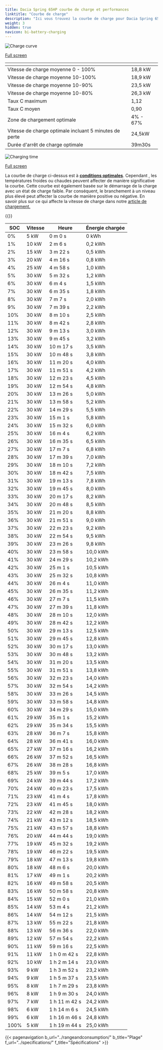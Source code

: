 ```yaml
---
title: Dacia Spring 65HP courbe de charge et performances
linktitle: "Courbe de charge"
description: "Ici vous trouvez la courbe de charge pour Dacia Spring 65HP."
weight: 3
hidden: true
navicon: bi-battery-charging
---
```

<!-- markdownlint-disable MD033 -->
<!-- markdownlint-disable MD010 -->
<img src="/images/models/dacia/spring/spring_65hp/chargingcurve.svg" alt="Charge curve" class="img-fluid">

[Full screen](/images/models/dacia/spring/spring_65hp/chargingcurve.svg)


<div class="table-responsive">
<table class="table table-striped border">
	<thead>
		<tr>
			<th>
			</th>
			<th>
			</th>
		</tr>
	</thead>
	<tbody>
		<tr>
			<td>
				Vitesse de charge moyenne 0 - 100%
			</td>
			<td>
				18,8 kW
			</td>
		</tr>
		<tr>
			<td>
				Vitesse de charge moyenne 10-100%
			</td>
			<td>
				18,9 kW
			</td>
		</tr>
		<tr>
			<td>
				Vitesse de charge moyenne 10-90%
			</td>
			<td>
				23,5 kW
			</td>
		</tr>
		<tr>
			<td>
				Vitesse de charge moyenne 10-80%
			</td>
			<td>
				26,3 kW
			</td>
		</tr>
		<tr>
			<td>
				Taux C maximum
			</td>
			<td>
				1,12
			</td>
		</tr>
		<tr>
			<td>
				Taux C moyen
			</td>
			<td>
				0,90
			</td>
		</tr>
		<tr>
			<td>
				Zone de chargement optimale
			</td>
			<td>
				4% - 67%
			</td>
		</tr>
		<tr>
			<td>
				Vitesse de charge optimale incluant 5 minutes de perte
			</td>
			<td>
				24,5kW
			</td>
		</tr>
		<tr>
			<td>
				Durée d'arrêt de charge optimale
			</td>
			<td>
				39m30s
			</td>
		</tr>
	</tbody>
</table>
</div>
<img src="/images/models/dacia/spring/spring_65hp/chargingtime.svg" alt="Charging time" class="img-fluid">

[Full screen](/images/models/dacia/spring/spring_65hp/chargingtime.svg)


La courbe de charge ci-dessus est à **[conditions optimales](../../../../../technology/battery/charging/#temperature)**. Cependant , les températures froides ou chaudes peuvent affecter de manière significative la courbe. Cette courbe est également basée sur le démarrage de la charge avec un état de charge faible. Par conséquent, le branchement à un niveau plus élevé peut affecter la courbe de manière positive ou négative. En savoir plus sur ce qui affecte la vitesse de charge dans notre [article de chargement.](../../../../../technology/battery/charging/)


{{<evkxdisplayaddarticle />}}
<div class="table-responsive">
<table class="table table-striped border">
	<thead>
		<tr>
			<th>
				SOC
			</th>
			<th>
				Vitesse
			</th>
			<th>
				Heure
			</th>
			<th>
				Énergie chargée
			</th>
		</tr>
	</thead>
	<tbody>
		<tr>
			<td>
				0%
			</td>
			<td>
				5 kW
			</td>
			<td>
				 0 m 0 s
			</td>
			<td>
				0 kWh
			</td>
		</tr>
		<tr>
			<td>
				1%
			</td>
			<td>
				10 kW
			</td>
			<td>
				 2 m 6 s
			</td>
			<td>
				0,2 kWh
			</td>
		</tr>
		<tr>
			<td>
				2%
			</td>
			<td>
				15 kW
			</td>
			<td>
				 3 m 22 s
			</td>
			<td>
				0,5 kWh
			</td>
		</tr>
		<tr>
			<td>
				3%
			</td>
			<td>
				20 kW
			</td>
			<td>
				 4 m 16 s
			</td>
			<td>
				0,8 kWh
			</td>
		</tr>
		<tr>
			<td>
				4%
			</td>
			<td>
				25 kW
			</td>
			<td>
				 4 m 58 s
			</td>
			<td>
				1,0 kWh
			</td>
		</tr>
		<tr>
			<td>
				5%
			</td>
			<td>
				30 kW
			</td>
			<td>
				 5 m 32 s
			</td>
			<td>
				1,2 kWh
			</td>
		</tr>
		<tr>
			<td>
				6%
			</td>
			<td>
				30 kW
			</td>
			<td>
				 6 m 4 s
			</td>
			<td>
				1,5 kWh
			</td>
		</tr>
		<tr>
			<td>
				7%
			</td>
			<td>
				30 kW
			</td>
			<td>
				 6 m 35 s
			</td>
			<td>
				1,8 kWh
			</td>
		</tr>
		<tr>
			<td>
				8%
			</td>
			<td>
				30 kW
			</td>
			<td>
				 7 m 7 s
			</td>
			<td>
				2,0 kWh
			</td>
		</tr>
		<tr>
			<td>
				9%
			</td>
			<td>
				30 kW
			</td>
			<td>
				 7 m 39 s
			</td>
			<td>
				2,2 kWh
			</td>
		</tr>
		<tr>
			<td>
				10%
			</td>
			<td>
				30 kW
			</td>
			<td>
				 8 m 10 s
			</td>
			<td>
				2,5 kWh
			</td>
		</tr>
		<tr>
			<td>
				11%
			</td>
			<td>
				30 kW
			</td>
			<td>
				 8 m 42 s
			</td>
			<td>
				2,8 kWh
			</td>
		</tr>
		<tr>
			<td>
				12%
			</td>
			<td>
				30 kW
			</td>
			<td>
				 9 m 13 s
			</td>
			<td>
				3,0 kWh
			</td>
		</tr>
		<tr>
			<td>
				13%
			</td>
			<td>
				30 kW
			</td>
			<td>
				 9 m 45 s
			</td>
			<td>
				3,2 kWh
			</td>
		</tr>
		<tr>
			<td>
				14%
			</td>
			<td>
				30 kW
			</td>
			<td>
				 10 m 17 s
			</td>
			<td>
				3,5 kWh
			</td>
		</tr>
		<tr>
			<td>
				15%
			</td>
			<td>
				30 kW
			</td>
			<td>
				 10 m 48 s
			</td>
			<td>
				3,8 kWh
			</td>
		</tr>
		<tr>
			<td>
				16%
			</td>
			<td>
				30 kW
			</td>
			<td>
				 11 m 20 s
			</td>
			<td>
				4,0 kWh
			</td>
		</tr>
		<tr>
			<td>
				17%
			</td>
			<td>
				30 kW
			</td>
			<td>
				 11 m 51 s
			</td>
			<td>
				4,2 kWh
			</td>
		</tr>
		<tr>
			<td>
				18%
			</td>
			<td>
				30 kW
			</td>
			<td>
				 12 m 23 s
			</td>
			<td>
				4,5 kWh
			</td>
		</tr>
		<tr>
			<td>
				19%
			</td>
			<td>
				30 kW
			</td>
			<td>
				 12 m 54 s
			</td>
			<td>
				4,8 kWh
			</td>
		</tr>
		<tr>
			<td>
				20%
			</td>
			<td>
				30 kW
			</td>
			<td>
				 13 m 26 s
			</td>
			<td>
				5,0 kWh
			</td>
		</tr>
		<tr>
			<td>
				21%
			</td>
			<td>
				30 kW
			</td>
			<td>
				 13 m 58 s
			</td>
			<td>
				5,2 kWh
			</td>
		</tr>
		<tr>
			<td>
				22%
			</td>
			<td>
				30 kW
			</td>
			<td>
				 14 m 29 s
			</td>
			<td>
				5,5 kWh
			</td>
		</tr>
		<tr>
			<td>
				23%
			</td>
			<td>
				30 kW
			</td>
			<td>
				 15 m 1 s
			</td>
			<td>
				5,8 kWh
			</td>
		</tr>
		<tr>
			<td>
				24%
			</td>
			<td>
				30 kW
			</td>
			<td>
				 15 m 32 s
			</td>
			<td>
				6,0 kWh
			</td>
		</tr>
		<tr>
			<td>
				25%
			</td>
			<td>
				30 kW
			</td>
			<td>
				 16 m 4 s
			</td>
			<td>
				6,2 kWh
			</td>
		</tr>
		<tr>
			<td>
				26%
			</td>
			<td>
				30 kW
			</td>
			<td>
				 16 m 35 s
			</td>
			<td>
				6,5 kWh
			</td>
		</tr>
		<tr>
			<td>
				27%
			</td>
			<td>
				30 kW
			</td>
			<td>
				 17 m 7 s
			</td>
			<td>
				6,8 kWh
			</td>
		</tr>
		<tr>
			<td>
				28%
			</td>
			<td>
				30 kW
			</td>
			<td>
				 17 m 39 s
			</td>
			<td>
				7,0 kWh
			</td>
		</tr>
		<tr>
			<td>
				29%
			</td>
			<td>
				30 kW
			</td>
			<td>
				 18 m 10 s
			</td>
			<td>
				7,2 kWh
			</td>
		</tr>
		<tr>
			<td>
				30%
			</td>
			<td>
				30 kW
			</td>
			<td>
				 18 m 42 s
			</td>
			<td>
				7,5 kWh
			</td>
		</tr>
		<tr>
			<td>
				31%
			</td>
			<td>
				30 kW
			</td>
			<td>
				 19 m 13 s
			</td>
			<td>
				7,8 kWh
			</td>
		</tr>
		<tr>
			<td>
				32%
			</td>
			<td>
				30 kW
			</td>
			<td>
				 19 m 45 s
			</td>
			<td>
				8,0 kWh
			</td>
		</tr>
		<tr>
			<td>
				33%
			</td>
			<td>
				30 kW
			</td>
			<td>
				 20 m 17 s
			</td>
			<td>
				8,2 kWh
			</td>
		</tr>
		<tr>
			<td>
				34%
			</td>
			<td>
				30 kW
			</td>
			<td>
				 20 m 48 s
			</td>
			<td>
				8,5 kWh
			</td>
		</tr>
		<tr>
			<td>
				35%
			</td>
			<td>
				30 kW
			</td>
			<td>
				 21 m 20 s
			</td>
			<td>
				8,8 kWh
			</td>
		</tr>
		<tr>
			<td>
				36%
			</td>
			<td>
				30 kW
			</td>
			<td>
				 21 m 51 s
			</td>
			<td>
				9,0 kWh
			</td>
		</tr>
		<tr>
			<td>
				37%
			</td>
			<td>
				30 kW
			</td>
			<td>
				 22 m 23 s
			</td>
			<td>
				9,2 kWh
			</td>
		</tr>
		<tr>
			<td>
				38%
			</td>
			<td>
				30 kW
			</td>
			<td>
				 22 m 54 s
			</td>
			<td>
				9,5 kWh
			</td>
		</tr>
		<tr>
			<td>
				39%
			</td>
			<td>
				30 kW
			</td>
			<td>
				 23 m 26 s
			</td>
			<td>
				9,8 kWh
			</td>
		</tr>
		<tr>
			<td>
				40%
			</td>
			<td>
				30 kW
			</td>
			<td>
				 23 m 58 s
			</td>
			<td>
				10,0 kWh
			</td>
		</tr>
		<tr>
			<td>
				41%
			</td>
			<td>
				30 kW
			</td>
			<td>
				 24 m 29 s
			</td>
			<td>
				10,2 kWh
			</td>
		</tr>
		<tr>
			<td>
				42%
			</td>
			<td>
				30 kW
			</td>
			<td>
				 25 m 1 s
			</td>
			<td>
				10,5 kWh
			</td>
		</tr>
		<tr>
			<td>
				43%
			</td>
			<td>
				30 kW
			</td>
			<td>
				 25 m 32 s
			</td>
			<td>
				10,8 kWh
			</td>
		</tr>
		<tr>
			<td>
				44%
			</td>
			<td>
				30 kW
			</td>
			<td>
				 26 m 4 s
			</td>
			<td>
				11,0 kWh
			</td>
		</tr>
		<tr>
			<td>
				45%
			</td>
			<td>
				30 kW
			</td>
			<td>
				 26 m 35 s
			</td>
			<td>
				11,2 kWh
			</td>
		</tr>
		<tr>
			<td>
				46%
			</td>
			<td>
				30 kW
			</td>
			<td>
				 27 m 7 s
			</td>
			<td>
				11,5 kWh
			</td>
		</tr>
		<tr>
			<td>
				47%
			</td>
			<td>
				30 kW
			</td>
			<td>
				 27 m 39 s
			</td>
			<td>
				11,8 kWh
			</td>
		</tr>
		<tr>
			<td>
				48%
			</td>
			<td>
				30 kW
			</td>
			<td>
				 28 m 10 s
			</td>
			<td>
				12,0 kWh
			</td>
		</tr>
		<tr>
			<td>
				49%
			</td>
			<td>
				30 kW
			</td>
			<td>
				 28 m 42 s
			</td>
			<td>
				12,2 kWh
			</td>
		</tr>
		<tr>
			<td>
				50%
			</td>
			<td>
				30 kW
			</td>
			<td>
				 29 m 13 s
			</td>
			<td>
				12,5 kWh
			</td>
		</tr>
		<tr>
			<td>
				51%
			</td>
			<td>
				30 kW
			</td>
			<td>
				 29 m 45 s
			</td>
			<td>
				12,8 kWh
			</td>
		</tr>
		<tr>
			<td>
				52%
			</td>
			<td>
				30 kW
			</td>
			<td>
				 30 m 17 s
			</td>
			<td>
				13,0 kWh
			</td>
		</tr>
		<tr>
			<td>
				53%
			</td>
			<td>
				30 kW
			</td>
			<td>
				 30 m 48 s
			</td>
			<td>
				13,2 kWh
			</td>
		</tr>
		<tr>
			<td>
				54%
			</td>
			<td>
				30 kW
			</td>
			<td>
				 31 m 20 s
			</td>
			<td>
				13,5 kWh
			</td>
		</tr>
		<tr>
			<td>
				55%
			</td>
			<td>
				30 kW
			</td>
			<td>
				 31 m 51 s
			</td>
			<td>
				13,8 kWh
			</td>
		</tr>
		<tr>
			<td>
				56%
			</td>
			<td>
				30 kW
			</td>
			<td>
				 32 m 23 s
			</td>
			<td>
				14,0 kWh
			</td>
		</tr>
		<tr>
			<td>
				57%
			</td>
			<td>
				30 kW
			</td>
			<td>
				 32 m 54 s
			</td>
			<td>
				14,2 kWh
			</td>
		</tr>
		<tr>
			<td>
				58%
			</td>
			<td>
				30 kW
			</td>
			<td>
				 33 m 26 s
			</td>
			<td>
				14,5 kWh
			</td>
		</tr>
		<tr>
			<td>
				59%
			</td>
			<td>
				30 kW
			</td>
			<td>
				 33 m 58 s
			</td>
			<td>
				14,8 kWh
			</td>
		</tr>
		<tr>
			<td>
				60%
			</td>
			<td>
				30 kW
			</td>
			<td>
				 34 m 29 s
			</td>
			<td>
				15,0 kWh
			</td>
		</tr>
		<tr>
			<td>
				61%
			</td>
			<td>
				29 kW
			</td>
			<td>
				 35 m 1 s
			</td>
			<td>
				15,2 kWh
			</td>
		</tr>
		<tr>
			<td>
				62%
			</td>
			<td>
				29 kW
			</td>
			<td>
				 35 m 34 s
			</td>
			<td>
				15,5 kWh
			</td>
		</tr>
		<tr>
			<td>
				63%
			</td>
			<td>
				28 kW
			</td>
			<td>
				 36 m 7 s
			</td>
			<td>
				15,8 kWh
			</td>
		</tr>
		<tr>
			<td>
				64%
			</td>
			<td>
				28 kW
			</td>
			<td>
				 36 m 41 s
			</td>
			<td>
				16,0 kWh
			</td>
		</tr>
		<tr>
			<td>
				65%
			</td>
			<td>
				27 kW
			</td>
			<td>
				 37 m 16 s
			</td>
			<td>
				16,2 kWh
			</td>
		</tr>
		<tr>
			<td>
				66%
			</td>
			<td>
				26 kW
			</td>
			<td>
				 37 m 52 s
			</td>
			<td>
				16,5 kWh
			</td>
		</tr>
		<tr>
			<td>
				67%
			</td>
			<td>
				26 kW
			</td>
			<td>
				 38 m 28 s
			</td>
			<td>
				16,8 kWh
			</td>
		</tr>
		<tr>
			<td>
				68%
			</td>
			<td>
				25 kW
			</td>
			<td>
				 39 m 5 s
			</td>
			<td>
				17,0 kWh
			</td>
		</tr>
		<tr>
			<td>
				69%
			</td>
			<td>
				24 kW
			</td>
			<td>
				 39 m 44 s
			</td>
			<td>
				17,2 kWh
			</td>
		</tr>
		<tr>
			<td>
				70%
			</td>
			<td>
				24 kW
			</td>
			<td>
				 40 m 23 s
			</td>
			<td>
				17,5 kWh
			</td>
		</tr>
		<tr>
			<td>
				71%
			</td>
			<td>
				23 kW
			</td>
			<td>
				 41 m 4 s
			</td>
			<td>
				17,8 kWh
			</td>
		</tr>
		<tr>
			<td>
				72%
			</td>
			<td>
				23 kW
			</td>
			<td>
				 41 m 45 s
			</td>
			<td>
				18,0 kWh
			</td>
		</tr>
		<tr>
			<td>
				73%
			</td>
			<td>
				22 kW
			</td>
			<td>
				 42 m 28 s
			</td>
			<td>
				18,2 kWh
			</td>
		</tr>
		<tr>
			<td>
				74%
			</td>
			<td>
				21 kW
			</td>
			<td>
				 43 m 12 s
			</td>
			<td>
				18,5 kWh
			</td>
		</tr>
		<tr>
			<td>
				75%
			</td>
			<td>
				21 kW
			</td>
			<td>
				 43 m 57 s
			</td>
			<td>
				18,8 kWh
			</td>
		</tr>
		<tr>
			<td>
				76%
			</td>
			<td>
				20 kW
			</td>
			<td>
				 44 m 44 s
			</td>
			<td>
				19,0 kWh
			</td>
		</tr>
		<tr>
			<td>
				77%
			</td>
			<td>
				19 kW
			</td>
			<td>
				 45 m 32 s
			</td>
			<td>
				19,2 kWh
			</td>
		</tr>
		<tr>
			<td>
				78%
			</td>
			<td>
				19 kW
			</td>
			<td>
				 46 m 22 s
			</td>
			<td>
				19,5 kWh
			</td>
		</tr>
		<tr>
			<td>
				79%
			</td>
			<td>
				18 kW
			</td>
			<td>
				 47 m 13 s
			</td>
			<td>
				19,8 kWh
			</td>
		</tr>
		<tr>
			<td>
				80%
			</td>
			<td>
				18 kW
			</td>
			<td>
				 48 m 6 s
			</td>
			<td>
				20,0 kWh
			</td>
		</tr>
		<tr>
			<td>
				81%
			</td>
			<td>
				17 kW
			</td>
			<td>
				 49 m 1 s
			</td>
			<td>
				20,2 kWh
			</td>
		</tr>
		<tr>
			<td>
				82%
			</td>
			<td>
				16 kW
			</td>
			<td>
				 49 m 58 s
			</td>
			<td>
				20,5 kWh
			</td>
		</tr>
		<tr>
			<td>
				83%
			</td>
			<td>
				16 kW
			</td>
			<td>
				 50 m 58 s
			</td>
			<td>
				20,8 kWh
			</td>
		</tr>
		<tr>
			<td>
				84%
			</td>
			<td>
				15 kW
			</td>
			<td>
				 52 m 0 s
			</td>
			<td>
				21,0 kWh
			</td>
		</tr>
		<tr>
			<td>
				85%
			</td>
			<td>
				14 kW
			</td>
			<td>
				 53 m 4 s
			</td>
			<td>
				21,2 kWh
			</td>
		</tr>
		<tr>
			<td>
				86%
			</td>
			<td>
				14 kW
			</td>
			<td>
				 54 m 12 s
			</td>
			<td>
				21,5 kWh
			</td>
		</tr>
		<tr>
			<td>
				87%
			</td>
			<td>
				13 kW
			</td>
			<td>
				 55 m 22 s
			</td>
			<td>
				21,8 kWh
			</td>
		</tr>
		<tr>
			<td>
				88%
			</td>
			<td>
				13 kW
			</td>
			<td>
				 56 m 36 s
			</td>
			<td>
				22,0 kWh
			</td>
		</tr>
		<tr>
			<td>
				89%
			</td>
			<td>
				12 kW
			</td>
			<td>
				 57 m 54 s
			</td>
			<td>
				22,2 kWh
			</td>
		</tr>
		<tr>
			<td>
				90%
			</td>
			<td>
				11 kW
			</td>
			<td>
				 59 m 16 s
			</td>
			<td>
				22,5 kWh
			</td>
		</tr>
		<tr>
			<td>
				91%
			</td>
			<td>
				11 kW
			</td>
			<td>
				1 h 0 m 42 s
			</td>
			<td>
				22,8 kWh
			</td>
		</tr>
		<tr>
			<td>
				92%
			</td>
			<td>
				10 kW
			</td>
			<td>
				1 h 2 m 14 s
			</td>
			<td>
				23,0 kWh
			</td>
		</tr>
		<tr>
			<td>
				93%
			</td>
			<td>
				9 kW
			</td>
			<td>
				1 h 3 m 52 s
			</td>
			<td>
				23,2 kWh
			</td>
		</tr>
		<tr>
			<td>
				94%
			</td>
			<td>
				9 kW
			</td>
			<td>
				1 h 5 m 37 s
			</td>
			<td>
				23,5 kWh
			</td>
		</tr>
		<tr>
			<td>
				95%
			</td>
			<td>
				8 kW
			</td>
			<td>
				1 h 7 m 29 s
			</td>
			<td>
				23,8 kWh
			</td>
		</tr>
		<tr>
			<td>
				96%
			</td>
			<td>
				8 kW
			</td>
			<td>
				1 h 9 m 30 s
			</td>
			<td>
				24,0 kWh
			</td>
		</tr>
		<tr>
			<td>
				97%
			</td>
			<td>
				7 kW
			</td>
			<td>
				1 h 11 m 42 s
			</td>
			<td>
				24,2 kWh
			</td>
		</tr>
		<tr>
			<td>
				98%
			</td>
			<td>
				6 kW
			</td>
			<td>
				1 h 14 m 6 s
			</td>
			<td>
				24,5 kWh
			</td>
		</tr>
		<tr>
			<td>
				99%
			</td>
			<td>
				6 kW
			</td>
			<td>
				1 h 16 m 46 s
			</td>
			<td>
				24,8 kWh
			</td>
		</tr>
		<tr>
			<td>
				100%
			</td>
			<td>
				5 kW
			</td>
			<td>
				1 h 19 m 44 s
			</td>
			<td>
				25,0 kWh
			</td>
		</tr>
	</tbody>
</table>
</div>


{{< pagenavigation b_url="../rangeandconsumption/" b_title="Plage" f_url="../specifications/" f_title="Spécifications" >}}
